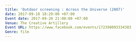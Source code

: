 ```yaml
---
title: 'Outdoor screening : Across the Universe (2007)'
date: 2017-09-18 18:29:00 +07:00
Event date: 2017-09-20 21:00:00 +07:00
Venue: The Creative Artillery
Event URL: https://www.facebook.com/events/172398093334383
Genre: film
---
```


